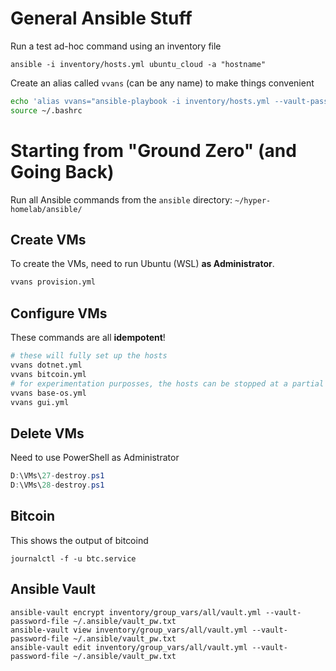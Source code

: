# General Ansible Stuff
Run a test ad-hoc command using an inventory file
```
ansible -i inventory/hosts.yml ubuntu_cloud -a "hostname"
```
Create an alias called `vvans` (can be any name) to make things convenient
```sh
echo 'alias vvans="ansible-playbook -i inventory/hosts.yml --vault-password-file ~/.ansible/vault_pw.txt"' >> ~/.bashrc
source ~/.bashrc
```

# Starting from "Ground Zero" (and Going Back)
Run all Ansible commands from the `ansible` directory: `~/hyper-homelab/ansible/`

## Create VMs
To create the VMs, need to run Ubuntu (WSL) **as Administrator**. 
```sh
vvans provision.yml
```

 ## Configure VMs
 These commands are all **idempotent**!
 ```sh
 # these will fully set up the hosts
vvans dotnet.yml
vvans bitcoin.yml
# for experimentation purposses, the hosts can be stopped at a partial configuration state
vvans base-os.yml
vvans gui.yml
```

## Delete VMs
Need to use PowerShell as Administrator
```ps1
D:\VMs\27-destroy.ps1
D:\VMs\28-destroy.ps1
```

## Bitcoin
This shows the output of bitcoind
```
journalctl -f -u btc.service
```

## Ansible Vault
```
ansible-vault encrypt inventory/group_vars/all/vault.yml --vault-password-file ~/.ansible/vault_pw.txt
ansible-vault view inventory/group_vars/all/vault.yml --vault-password-file ~/.ansible/vault_pw.txt
ansible-vault edit inventory/group_vars/all/vault.yml --vault-password-file ~/.ansible/vault_pw.txt
```
